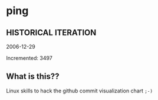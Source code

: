 # ping

## HISTORICAL ITERATION
2006-12-29

Incremented: 3497

## What is this?? 
Linux skills to hack the github commit visualization chart `;-)`
